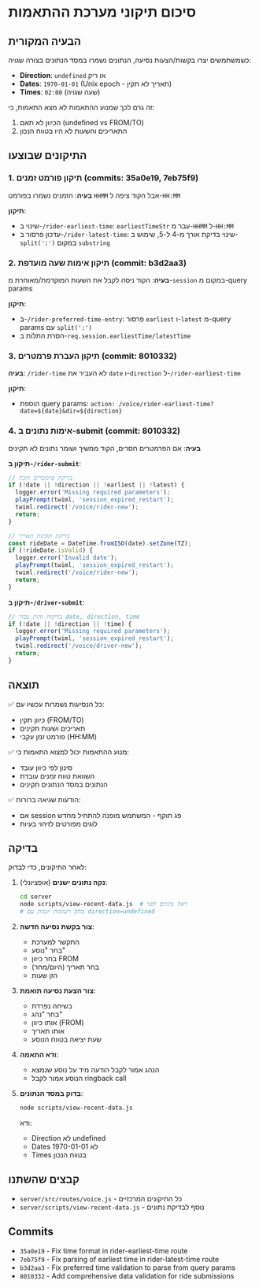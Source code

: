 # סיכום תיקוני מערכת ההתאמות

## הבעיה המקורית
כשמשתמשים יצרו בקשות/הצעות נסיעה, הנתונים נשמרו במסד הנתונים בצורה שגויה:
- **Direction**: `undefined` או ריק
- **Dates**: `1970-01-01` (Unix epoch - תאריך לא תקין)
- **Times**: `02:00` (שעה שגויה)

זה גרם לכך שמנוע ההתאמות לא מצא התאמות, כי:
1. הכיוון לא תאם (undefined vs FROM/TO)
2. התאריכים והשעות לא היו בטווח הנכון

## התיקונים שבוצעו

### 1. תיקון פורמט זמנים (commits: 35a0e19, 7eb75f9)
**בעיה**: הזמנים נשמרו בפורמט `HHMM` אבל הקוד ציפה ל-`HH:MM`

**תיקון**:
- שינוי ב-`/rider-earliest-time`: `earliestTimeStr` עבר מ-`HHMM` ל-`HH:MM`
- עדכון פרסור ב-`/rider-latest-time`: שינוי בדיקת אורך מ-4 ל-5, שימוש ב-`split(':')` במקום `substring`

### 2. תיקון אימות שעה מועדפת (commit: b3d2aa3)
**בעיה**: הקוד ניסה לקבל את השעות המוקדמת/מאוחרת מ-`session` במקום מ-query params

**תיקון**:
- ב-`/rider-preferred-time-entry`: פרסור `earliest` ו-`latest` מ-query params עם `split(':')`
- הסרת התלות ב-`req.session.earliestTime/latestTime`

### 3. תיקון העברת פרמטרים (commit: 8010332)
**בעיה**: `/rider-time` לא העביר את `date` ו-`direction` ל-`/rider-earliest-time`

**תיקון**:
- הוספת query params: `action: /voice/rider-earliest-time?date=${date}&dir=${direction}`

### 4. אימות נתונים ב-submit (commit: 8010332)
**בעיה**: אם הפרמטרים חסרים, הקוד ממשיך ושומר נתונים לא תקינים

**תיקון ב-`/rider-submit`**:
```javascript
// בדיקת פרמטרים חובה
if (!date || !direction || !earliest || !latest) {
  logger.error('Missing required parameters');
  playPrompt(twiml, 'session_expired_restart');
  twiml.redirect('/voice/rider-new');
  return;
}

// בדיקת תקינות תאריך
const rideDate = DateTime.fromISO(date).setZone(TZ);
if (!rideDate.isValid) {
  logger.error('Invalid date');
  playPrompt(twiml, 'session_expired_restart');
  twiml.redirect('/voice/rider-new');
  return;
}
```

**תיקון ב-`/driver-submit`**:
```javascript
// בדיקות זהות עבור date, direction, time
if (!date || !direction || !time) {
  logger.error('Missing required parameters');
  playPrompt(twiml, 'session_expired_restart');
  twiml.redirect('/voice/driver-new');
  return;
}
```

## תוצאה
✅ כל הנסיעות נשמרות עכשיו עם:
- כיוון תקין (FROM/TO)
- תאריכים ושעות תקינים
- פורמט זמן עקבי (HH:MM)

✅ מנוע ההתאמות יכול למצוא התאמות כי:
- סינון לפי כיוון עובד
- השוואת טווח זמנים עובדת
- הנתונים במסד הנתונים תקינים

✅ הודעות שגיאה ברורות:
- אם session פג תוקף - המשתמש מופנה להתחיל מחדש
- לוגים מפורטים לזיהוי בעיות

## בדיקה
לאחר התיקונים, כדי לבדוק:

1. **נקה נתונים ישנים** (אופציונלי):
   ```bash
   cd server
   node scripts/view-recent-data.js  # ראה נתונים לפני
   # מחק רשומות ישנות עם direction=undefined
   ```

2. **צור בקשת נסיעה חדשה**:
   - התקשר למערכת
   - בחר "נוסע"
   - בחר כיוון FROM
   - בחר תאריך (היום/מחר)
   - הזן שעות

3. **צור הצעת נסיעה תואמת**:
   - בשיחה נפרדת
   - בחר "נהג"
   - אותו כיוון (FROM)
   - אותו תאריך
   - שעת יציאה בטווח הנוסע

4. **ודא התאמה**:
   - הנהג אמור לקבל הודעה מיד על נוסע שנמצא
   - הנוסע אמור לקבל ringback call

5. **בדוק במסד הנתונים**:
   ```bash
   node scripts/view-recent-data.js
   ```
   ודא:
   - Direction לא undefined
   - Dates לא 1970-01-01
   - Times בטווח הנכון

## קבצים שהשתנו
- `server/src/routes/voice.js` - כל התיקונים המרכזיים
- `server/scripts/view-recent-data.js` - נוסף לבדיקת נתונים

## Commits
- `35a0e19` - Fix time format in rider-earliest-time route
- `7eb75f9` - Fix parsing of earliest time in rider-latest-time route  
- `b3d2aa3` - Fix preferred time validation to parse from query params
- `8010332` - Add comprehensive data validation for ride submissions
